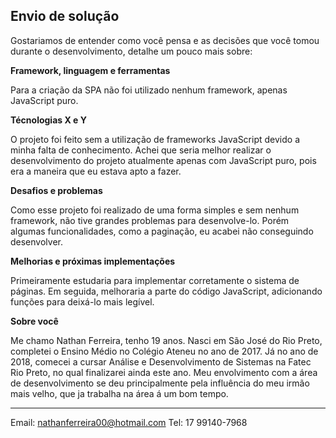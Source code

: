 ﻿## Envio de solução

Gostariamos de entender como você pensa e as decisões que você tomou durante o desenvolvimento, detalhe um pouco mais sobre:

**Framework, linguagem e ferramentas**

Para a criação da SPA não foi utilizado nenhum framework, apenas JavaScript puro.

**Técnologias X e Y**

O projeto foi feito sem a utilização de frameworks JavaScript devido a minha falta de conhecimento. Achei que seria melhor realizar o desenvolvimento
do projeto atualmente apenas com JavaScript puro, pois era a maneira que eu estava apto a fazer.

**Desafios e problemas**

Como esse projeto foi realizado de uma forma simples e sem nenhum framework, não tive grandes problemas para desenvolve-lo. Porém algumas funcionalidades,
como a paginação, eu acabei não conseguindo desenvolver.

**Melhorias e próximas implementações**

Primeiramente estudaria para implementar corretamente o sistema de páginas. Em seguida, melhoraria a parte do código JavaScript, adicionando funções
para deixá-lo mais legível.

**Sobre você**

Me chamo Nathan Ferreira, tenho 19 anos.
Nasci em São José do Rio Preto, completei o Ensino Médio no Colégio Ateneu no ano de 2017. Já no ano de 2018, comecei a cursar Análise e Desenvolvimento de Sistemas
na Fatec Rio Preto, no qual finalizarei ainda este ano.
Meu envolvimento com a área de desenvolvimento se deu principalmente pela influência do meu irmão mais velho, que ja trabalha na área á um bom tempo.


---

Email: nathanferreira00@hotmail.com
Tel: 17 99140-7968



